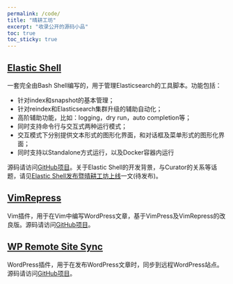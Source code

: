 ```yaml
---
permalink: /code/
title: "晴耕工坊"
excerpt: "收录公开的源码小品"
toc: true
toc_sticky: true
---
```


## [Elastic Shell](https://github.com/morningspace/elastic-shell)

一套完全由Bash Shell编写的，用于管理Elasticsearch的工具脚本。功能包括：
* 针对index和snapshot的基本管理；
* 针对reindex和Elasticsearch集群升级的辅助自动化；
* 高阶辅助功能，比如：logging，dry run，auto completion等；
* 同时支持命令行与交互式两种运行模式；
* 交互模式下分别提供文本形式的图形化界面，和对话框及菜单形式的图形化界面；
* 同时支持以Standalone方式运行，以及Docker容器内运行

源码请访问[GitHub项目](https://github.com/morningspace/VimRepress)。关于Elastic Shell的开发背景，与Curator的关系等话题，请见[Elastic Shell发布暨晴耕工坊上线](/tech/elash-and-studio/)一文(待发布)。

## [VimRepress](https://github.com/morningspace/VimRepress)

Vim插件，用于在Vim中编写WordPress文章，基于VimPress及VimRepress的改良版。源码请访问[GitHub项目](https://github.com/morningspace/VimRepress)。

## [WP Remote Site Sync](https://github.com/morningspace/wp-remote-site-sync)

WordPress插件，用于在发布WordPress文章时，同步到远程WordPress站点。源码请访问[GitHub项目](https://github.com/morningspace/wp-remote-site-sync)。
